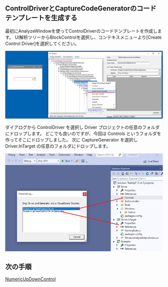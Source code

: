 ## ControlDriverとCaptureCodeGeneratorのコードテンプレートを生成する

最初にAnalyzeWindowを使ってControlDriverのコードテンプレートを作成します。
UI解析ツリーからBlockControlを選択し、コンテキスメニューより[Create Control Driver]を選択してください。

![ControlDriver.CreateControlDriver.png](../Img/ControlDriver.CreateControlDriver.png)

ダイアログから ControlDriver を選択し Driver プロジェクトの任意のフォルダにドロップします。
どこでも良いのですが、今回は Controls というフォルダを作ってそこにドロップしました。
次に CaptureGenerator を選択し Driver.InTarget の任意のフォルダにドロップします。

![ControlDriver.CreateControlDriver.Drop.png](../Img/ControlDriver.CreateControlDriver.Drop.png)

## 次の手順
[NumericUpDownControl](ControlDriver2.md)
